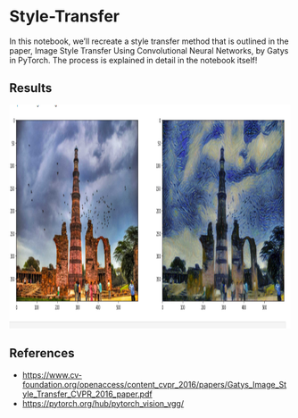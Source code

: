 # Style-Transfer
In this notebook, we’ll recreate a style transfer method that is outlined in the paper, Image Style Transfer Using Convolutional Neural Networks, by Gatys in PyTorch. The process is explained in detail in the notebook itself!

## Results 
<img src="images/results.png" width="1200" height="400">

## References
* https://www.cv-foundation.org/openaccess/content_cvpr_2016/papers/Gatys_Image_Style_Transfer_CVPR_2016_paper.pdf
* https://pytorch.org/hub/pytorch_vision_vgg/


